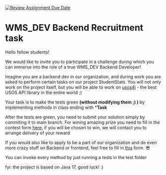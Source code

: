 [![Review Assignment Due Date](https://classroom.github.com/assets/deadline-readme-button-22041afd0340ce965d47ae6ef1cefeee28c7c493a6346c4f15d667ab976d596c.svg)](https://classroom.github.com/a/bd-6Mc--)
# WMS_DEV Backend Recruitment task
Hello fellow students!

We would like to invite you to participate in a challenge during which you can immerse into the role of a true WMS_DEV Backend Developer!

Imagine you are a backend dev in our organization, and during work you are asked to perform certain tasks on our project StudentStats. You will not only work on the project itself, but
you will be able to work on [usos4j](https://github.com/WMS-DEV/usos4j) - the best USOS API library in the entire world ;)

Your task is to make the tests green **(without modifying them ;) )** by implementing methods in class ending with ***Task**

After the tests are green, you need to submit your solution simply by commiting it to main branch. For wining amazing prize you need to fill in the contest form [here](https://forms.gle/p12dKi4hRuN3k2Ha6), if you will be chosen to win, we will contact you to arrange delivery of your reward

If you would also like to apply to be a part of our organization and do even more crazy stuff on Backend or frontend, feel free to fill in [this](https://forms.gle/Ku5jfZLnsB5uknKg7) form. 😎 

You can invoke every method by just running a tests in the test folder

fyi: the project is based on Java 17, good luck! :)
